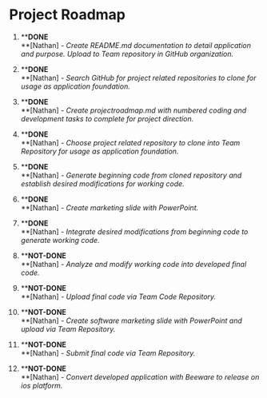 Project Roadmap
===============
01)  **__DONE__\
    **[Nathan] - *Create README.md documentation to detail application and purpose. Upload to Team repository in GitHub organization.*
    
02)  **__DONE__\
    **[Nathan] - *Search GitHub for project related repositories to clone for usage as application foundation.*
    
03)  **__DONE__\
    **[Nathan] - *Create projectroadmap.md with numbered coding and development tasks to complete for project direction.*
    
04)  **__DONE__\
    **[Nathan] - *Choose project related repository to clone into Team Repository for usage as application foundation.*
    
05)  **__DONE__\
    **[Nathan] - *Generate beginning code from cloned repository and establish desired modifications for working code.*
    
06)  **__DONE__\
    **[Nathan] - *Create marketing slide with PowerPoint.*

07)  **__DONE__\
    **[Nathan] - *Integrate desired modifications from beginning code to generate working code.*
    
08)  **__NOT-DONE__\
    **[Nathan] - *Analyze and modify working code into developed final code.*
    
09)  **__NOT-DONE__\
    **[Nathan] - *Upload final code via Team Code Repository.*
    
10)  **__NOT-DONE__\
    **[Nathan] - *Create software marketing slide with PowerPoint and upload via Team Repository.*
    
11)  **__NOT-DONE__\
    **[Nathan] - *Submit final code via Team Repository.*

12)  **__NOT-DONE__\
    **[Nathan] - *Convert developed application with Beeware to release on ios platform.*
